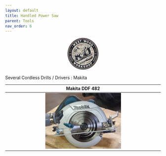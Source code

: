 ```yaml
---
layout: default
title: Handled Power Saw
parent: Tools
nav_order: 6
---
```


<p align="center"> <img src="../media/www_logo.png" width="20%" height="20%"/> </p>

Several Cordless Drills / Drivers : Makita


|                                                             Makita DDF 482                                                              |
|:---------------------------------------------------------------------------------------------------------------------------------------:|
| [<img alt="image" height="25%" src="/media/Makita.jpg" width="50%"/>](https://garlatti.github.io/media/Makita.jpg) | 